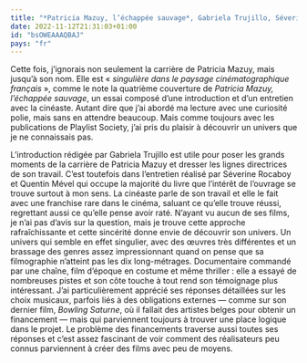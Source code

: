 ```yaml
---
title: "*Patricia Mazuy, l’échappée sauvage*, Gabriela Trujillo, Séverine Rocaboy et Quentin Mével"
date: 2022-11-12T21:31:03+01:00
id: "bsOWEAAAQBAJ"
pays: "fr"
---
```


Cette fois, j’ignorais non seulement la carrière de Patricia Mazuy, mais jusqu’à son nom. Elle est « *singulière dans le paysage cinématographique français* », comme le note la quatrième couverture de *Patricia Mazuy, l’échappée sauvage*, un essai composé d’une introduction et d’un entretien avec la cinéaste. Autant dire que j’ai abordé ma lecture avec une curiosité polie, mais sans en attendre beaucoup. Mais comme toujours avec les publications de Playlist Society, j’ai pris du plaisir à découvrir un univers que je ne connaissais pas.

L’introduction rédigée par Gabriela Trujillo est utile pour poser les grands moments de la carrière de Patricia Mazuy et dresser les lignes directrices de son travail. C’est toutefois dans l’entretien réalisé par Séverine Rocaboy et Quentin Mével qui occupe la majorité du livre que l’intérêt de l’ouvrage se trouve surtout à mon sens. La cinéaste parle de son travail et elle le fait avec une franchise rare dans le cinéma, saluant ce qu’elle trouve réussi, regrettant aussi ce qu’elle pense avoir raté. N’ayant vu aucun de ses films, je n’ai pas d’avis sur la question, mais je trouve cette approche rafraîchissante et cette sincérité donne envie de découvrir son univers. Un univers qui semble en effet singulier, avec des œuvres très différentes et un brassage des genres assez impressionnant quand on pense que sa filmographie n’atteint pas les dix long-métrages. Documentaire commandé par une chaîne, film d’époque en costume et même thriller : elle a essayé de nombreuses pistes et son côte touche à tout rend son témoignage plus intéressant. J’ai particulièrement apprécié ses réponses détaillées sur les choix musicaux, parfois liés à des obligations externes — comme sur son dernier film, *Bowling Saturne*, où il fallait des artistes belges pour obtenir un financement — mais qui parviennent toujours à trouver une place logique dans le projet. Le problème des financements traverse aussi toutes ses réponses et c’est assez fascinant de voir comment des réalisateurs peu connus parviennent à créer des films avec peu de moyens. 

